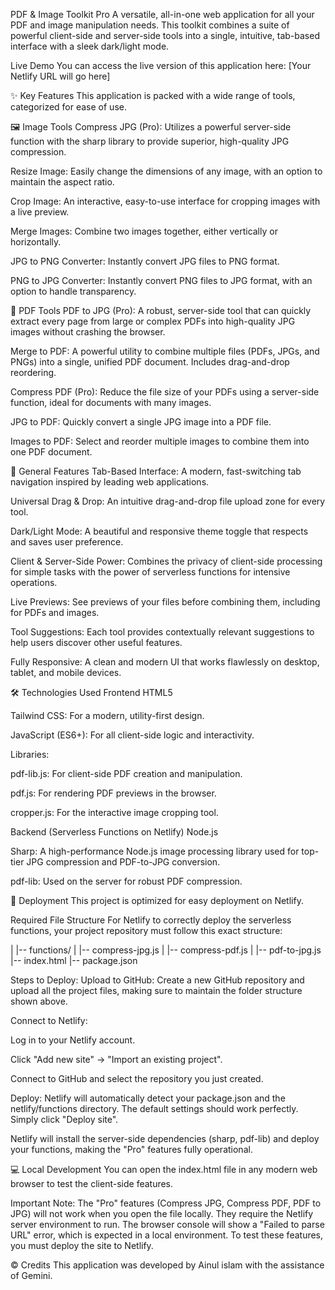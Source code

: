 PDF & Image Toolkit Pro
A versatile, all-in-one web application for all your PDF and image manipulation needs. This toolkit combines a suite of powerful client-side and server-side tools into a single, intuitive, tab-based interface with a sleek dark/light mode.

Live Demo
You can access the live version of this application here:
[Your Netlify URL will go here]

✨ Key Features
This application is packed with a wide range of tools, categorized for ease of use.

🖼️ Image Tools
Compress JPG (Pro): Utilizes a powerful server-side function with the sharp library to provide superior, high-quality JPG compression.

Resize Image: Easily change the dimensions of any image, with an option to maintain the aspect ratio.

Crop Image: An interactive, easy-to-use interface for cropping images with a live preview.

Merge Images: Combine two images together, either vertically or horizontally.

JPG to PNG Converter: Instantly convert JPG files to PNG format.

PNG to JPG Converter: Instantly convert PNG files to JPG format, with an option to handle transparency.

📄 PDF Tools
PDF to JPG (Pro): A robust, server-side tool that can quickly extract every page from large or complex PDFs into high-quality JPG images without crashing the browser.

Merge to PDF: A powerful utility to combine multiple files (PDFs, JPGs, and PNGs) into a single, unified PDF document. Includes drag-and-drop reordering.

Compress PDF (Pro): Reduce the file size of your PDFs using a server-side function, ideal for documents with many images.

JPG to PDF: Quickly convert a single JPG image into a PDF file.

Images to PDF: Select and reorder multiple images to combine them into one PDF document.

🚀 General Features
Tab-Based Interface: A modern, fast-switching tab navigation inspired by leading web applications.

Universal Drag & Drop: An intuitive drag-and-drop file upload zone for every tool.

Dark/Light Mode: A beautiful and responsive theme toggle that respects and saves user preference.

Client & Server-Side Power: Combines the privacy of client-side processing for simple tasks with the power of serverless functions for intensive operations.

Live Previews: See previews of your files before combining them, including for PDFs and images.

Tool Suggestions: Each tool provides contextually relevant suggestions to help users discover other useful features.

Fully Responsive: A clean and modern UI that works flawlessly on desktop, tablet, and mobile devices.

🛠️ Technologies Used
Frontend
HTML5

Tailwind CSS: For a modern, utility-first design.

JavaScript (ES6+): For all client-side logic and interactivity.

Libraries:

pdf-lib.js: For client-side PDF creation and manipulation.

pdf.js: For rendering PDF previews in the browser.

cropper.js: For the interactive image cropping tool.

Backend (Serverless Functions on Netlify)
Node.js

Sharp: A high-performance Node.js image processing library used for top-tier JPG compression and PDF-to-JPG conversion.

pdf-lib: Used on the server for robust PDF compression.

🚀 Deployment
This project is optimized for easy deployment on Netlify.

Required File Structure
For Netlify to correctly deploy the serverless functions, your project repository must follow this exact structure:

|   |-- functions/
|       |-- compress-jpg.js
|       |-- compress-pdf.js
|       |-- pdf-to-jpg.js
|-- index.html
|-- package.json

Steps to Deploy:
Upload to GitHub: Create a new GitHub repository and upload all the project files, making sure to maintain the folder structure shown above.

Connect to Netlify:

Log in to your Netlify account.

Click "Add new site" -> "Import an existing project".

Connect to GitHub and select the repository you just created.

Deploy: Netlify will automatically detect your package.json and the netlify/functions directory. The default settings should work perfectly. Simply click "Deploy site".

Netlify will install the server-side dependencies (sharp, pdf-lib) and deploy your functions, making the "Pro" features fully operational.

💻 Local Development
You can open the index.html file in any modern web browser to test the client-side features.

Important Note: The "Pro" features (Compress JPG, Compress PDF, PDF to JPG) will not work when you open the file locally. They require the Netlify server environment to run. The browser console will show a "Failed to parse URL" error, which is expected in a local environment. To test these features, you must deploy the site to Netlify.

© Credits
This application was developed by Ainul islam with the assistance of Gemini.